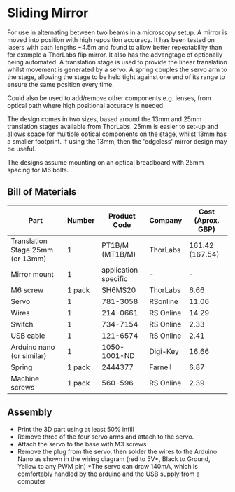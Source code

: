 # Sliding Mirror


For use in alternating between two beams in a microscopy setup. A mirror is moved into position with high reposition accuracy. It has been tested on lasers with path lengths ~4.5m and found to allow better repeatability than for example a ThorLabs flip mirror. It also has the advangtage of optionally being automated.
A translation stage is used to provide the linear translation whilst movement is generated by a servo. A spring couples the servo arm to the stage, allowing the stage to be held tight against one end of its range to ensure the same position every time.

Could also be used to add/remove other components e.g. lenses, from optical path where high positional accuracy is needed.

The design comes in two sizes, based around the 13mm and 25mm translation stages available from ThorLabs. 25mm is easier to set-up and allows space for multiple optical components on the stage, whilst 13mm has a smaller footprint. If using the 13mm, then the 'edgeless' mirror design may be useful.

The designs assume mounting on an optical breadboard with 25mm spacing for M6 bolts.

## Bill of Materials

Part | Number | Product Code | Company | Cost (Aprox. GBP)
---|---|---|---|---
Translation Stage 25mm (or 13mm) | 1 | PT1B/M (MT1B/M) | ThorLabs | 161.42 (167.54)
Mirror mount   | 1   | application specific | -  |  -
M6 screw | 1 pack | SH6MS20 | ThorLabs | 6.66
Servo  | 1 | 781-3058 | RSonline | 11.06
Wires  |  1   | 214-0661 |  RS Online   | 14.29
Switch | 1 | 734-7154 | RS Online | 2.33
USB cable   | 1   | 121-6574   | RS Online  |  2.41
Arduino nano (or similar)  |  1  |  1050-1001-ND | Digi-Key  |  16.66
Spring | 1 pack |  2444377 | Farnell | 6.87
Machine screws | 1 pack | 560-596 | RS Online | 2.39

## Assembly
* Print the 3D part using at least 50% infill
* Remove three of the four servo arms and attach to the servo.
* Attach the servo to the base with M3 screws
* Remove the plug from the servo, then solder the wires to the Arduino Nano as shown in the wiring diagram (red to 5V*, Black to Ground, Yellow to any PWM pin)
    *The servo can draw 140mA, which is comfortably handled by the arduino and the USB supply from a computer

